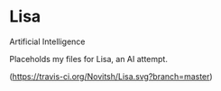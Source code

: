 # Lisa
Artificial Intelligence


Placeholds my files for Lisa, an AI attempt.

(https://travis-ci.org/Novitsh/Lisa.svg?branch=master)